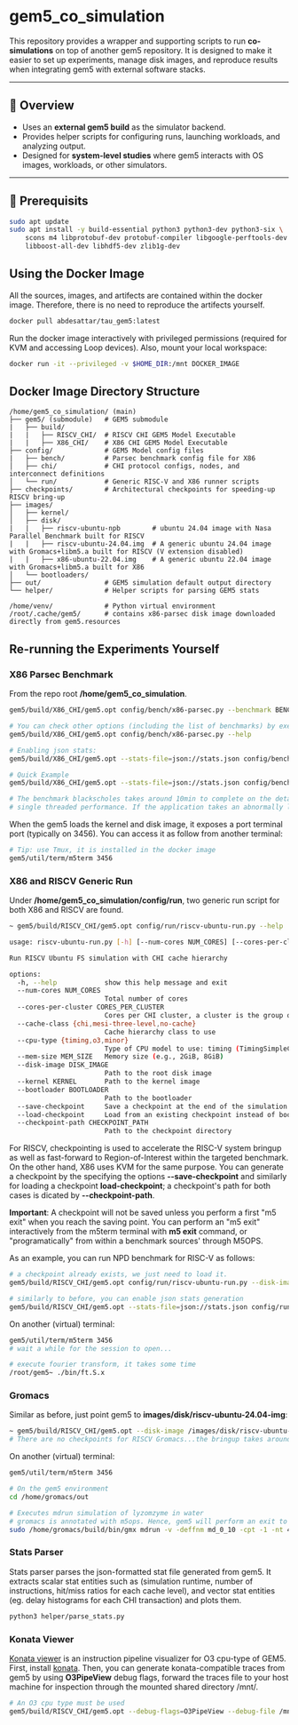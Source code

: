 # gem5_co_simulation

This repository provides a wrapper and supporting scripts to run **co-simulations** on top of another gem5 repository. It is designed to make it easier to set up experiments, manage disk images, and reproduce results when integrating gem5 with external software stacks.

---

## 📌 Overview

* Uses an **external gem5 build** as the simulator backend.
* Provides helper scripts for configuring runs, launching workloads, and analyzing output.
* Designed for **system-level studies** where gem5 interacts with OS images, workloads, or other simulators.

---

## 🔧 Prerequisits
```bash
sudo apt update
sudo apt install -y build-essential python3 python3-dev python3-six \
    scons m4 libprotobuf-dev protobuf-compiler libgoogle-perftools-dev \
    libboost-all-dev libhdf5-dev zlib1g-dev
```

## Using the Docker Image
All the sources, images, and artifects are contained within the docker image. Therefore, there is no need to reproduce the artifects yourself. 
```bash
docker pull abdesattar/tau_gem5:latest
```

Run the docker image interactively with privileged permissions (required for KVM and accessing Loop devices). Also, mount your local workspace: 
```bash
docker run -it --privileged -v $HOME_DIR:/mnt DOCKER_IMAGE
```

## Docker Image Directory Structure
```
/home/gem5_co_simulation/ (main)
├── gem5/ (submodule)   # GEM5 submodule
|   ├── build/
|   |   ├── RISCV_CHI/  # RISCV CHI GEM5 Model Executable
|   |   ├── X86_CHI/    # X86 CHI GEM5 Model Executable
├── config/             # GEM5 Model config files
|   ├── bench/          # Parsec benchmark config file for X86  
│   ├── chi/            # CHI protocol configs, nodes, and interconnect definitions
│   └── run/            # Generic RISC-V and X86 runner scripts
├── checkpoints/        # Architectural checkpoints for speeding-up RISCV bring-up 
├── images/           
│   ├── kernel/       
│   ├── disk/
|   |   ├── riscv-ubuntu-npb        # ubuntu 24.04 image with Nasa Parallel Benchmark built for RISCV
|   |   ├── riscv-ubuntu-24.04.img  # A generic ubuntu 24.04 image with Gromacs+libm5.a built for RISCV (V extension disabled)
|   |   ├── x86-ubuntu-22.04.img    # A generic ubuntu 22.04 image with Gromacs+libm5.a built for X86 
│   └── bootloaders/
├── out/                # GEM5 simulation default output directory
└── helper/             # Helper scripts for parsing GEM5 stats

/home/venv/             # Python virtual environment
/root/.cache/gem5/      # contains x86-parsec disk image downloaded directly from gem5.resources
```

## Re-running the Experiments Yourself 
### X86 Parsec Benchmark 
From the repo root **/home/gem5_co_simulation**.

```bash
gem5/build/X86_CHI/gem5.opt config/bench/x86-parsec.py --benchmark BENCHMARK --size {simsmall, simmedium, simlarge}

# You can check other options (including the list of benchmarks) by executing:
gem5/build/X86_CHI/gem5.opt config/bench/x86-parsec.py --help

# Enabling json stats:
gem5/build/X86_CHI/gem5.opt --stats-file=json://stats.json config/bench/x86-parsec.py --benchmark BENCHMARK --size {simsmall, simmedium, simlarge}

# Quick Example
gem5/build/X86_CHI/gem5.opt --stats-file=json://stats.json config/bench/x86-parsec.py --benchmark blackscholes --size simsmall

# The benchmark blackscholes takes around 10min to complete on the detailed CHI Hierarchy with SimpleTiming (default). The exact runtime depends on your machine's
# single threaded performance. If the application takes an abnormally long time to complete, restart it.  
```

When the gem5 loads the kernel and disk image, it exposes a port terminal port (typically on 3456). You can access it as follow from another terminal:
```bash
# Tip: use Tmux, it is installed in the docker image
gem5/util/term/m5term 3456
```

### X86 and RISCV Generic Run
Under **/home/gem5_co_simulation/config/run**, two generic run script for both X86 and RISCV are found.  
```bash
~ gem5/build/RISCV_CHI/gem5.opt config/run/riscv-ubuntu-run.py --help

usage: riscv-ubuntu-run.py [-h] [--num-cores NUM_CORES] [--cores-per-cluster CORES_PER_CLUSTER] [--cache-class {chi,mesi-three-level,no-cache}] [--cpu-type {timing,o3,minor}] [--mem-size MEM_SIZE] [--disk-image DISK_IMAGE] [--kernel KERNEL] [--bootloader BOOTLOADER] [--save-checkpoint] [--load-checkpoint] [--checkpoint-path CHECKPOINT_PATH]

Run RISCV Ubuntu FS simulation with CHI cache hierarchy

options:
  -h, --help            show this help message and exit
  --num-cores NUM_CORES
                        Total number of cores
  --cores-per-cluster CORES_PER_CLUSTER
                        Cores per CHI cluster, a cluster is the group of cores sharing an L2
  --cache-class {chi,mesi-three-level,no-cache}
                        Cache hierarchy class to use
  --cpu-type {timing,o3,minor}
                        Type of CPU model to use: timing (TimingSimpleCPU), o3 (O3CPU), or minor (MinorCPU)
  --mem-size MEM_SIZE   Memory size (e.g., 2GiB, 8GiB)
  --disk-image DISK_IMAGE
                        Path to the root disk image
  --kernel KERNEL       Path to the kernel image
  --bootloader BOOTLOADER
                        Path to the bootloader
  --save-checkpoint     Save a checkpoint at the end of the simulation
  --load-checkpoint     Load from an existing checkpoint instead of booting fresh
  --checkpoint-path CHECKPOINT_PATH
                        Path to the checkpoint directory
```

For RISCV, checkpointing is used to accelerate the RISC-V system bringup as well as fast-forward to Region-of-Interest within the targeted benchmark. On the other hand, X86 uses KVM for the same purpose. You can generate a checkpoint by the specifying the options **--save-checkpoint** and similarly for loading a checkpoint **load-checkpoint**; a checkpoint's path for both cases is dicated by **--checkpoint-path**.

**Important**: A checkpoint will not be saved unless you perform a first "m5 exit" when you reach the saving point. You can perform an "m5 exit" interactively from the m5term terminal with **m5 exit** command, or "programatically" from within a benchmark sources' through M5OPS.   

As an example, you can run NPD benchmark for RISC-V as follows: 
```bash
# a checkpoint already exists, we just need to load it.
gem5/build/RISCV_CHI/gem5.opt config/run/riscv-ubuntu-run.py --disk-image /images/disk/riscv-ubuntu-24.04-npb --checkpoint-path checkpoints/riscv_ubuntu_checkpoint --load-checkpoint

# similarly to before, you can enable json stats generation
gem5/build/RISCV_CHI/gem5.opt --stats-file=json://stats.json config/run/riscv-ubuntu-run.py --disk-image /images/disk/riscv-ubuntu-24.04-npb --checkpoint-path checkpoints/riscv_ubuntu_checkpoint --load-checkpoint
```

On another (virtual) terminal:  
```bash
gem5/util/term/m5term 3456
# wait a while for the session to open...

# execute fourier transform, it takes some time
/root/gem5~ ./bin/ft.S.x
```

### Gromacs
Similar as before, just point gem5 to **images/disk/riscv-ubuntu-24.04-img**:
```bash
~ gem5/build/RISCV_CHI/gem5.opt --disk-image /images/disk/riscv-ubuntu-24.04-img --checkpoint-path checkpoints/riscv_gromacs_checkpoint --save-checkpoint
# There are no checkpoints for RISCV Gromacs...the bringup takes around 7min
```
On another (virtual) terminal:  
```bash
gem5/util/term/m5term 3456

# On the gem5 environment 
cd /home/gromacs/out

# Executes mdrun simulation of lyzomzyme in water
# gromacs is annotated with m5ops. Hence, gem5 will perform an exit to switch to the detailed model right before the real simulation   
sudo /home/gromacs/build/bin/gmx mdrun -v -deffnm md_0_10 -cpt -1 -nt 4
```

### Stats Parser
Stats parser parses the json-formatted stat file generated from gem5. It extracts scalar stat entities such as (simulation runtime, number of instructions, hit/miss ratios for each cache level), and vector stat entities (eg. delay histograms for each CHI transaction) and plots them. 
```bash
python3 helper/parse_stats.py
```

### Konata Viewer
[Konata viewer](https://github.com/shioyadan/Konata) is an instruction pipeline visualizer for O3 cpu-type of GEM5. First, install [konata](https://github.com/shioyadan/Konata/releases/tag/v0.39). Then, you can generate konata-compatible traces from gem5 by using **O3PipeView** debug flags, forward the traces file to your host machine for inspection through the mounted shared directory /mnt/.
```bash
# An O3 cpu type must be used 
gem5/build/RISCV_CHI/gem5.opt --debug-flags=O3PipeView --debug-file /mnt/npd_trace.v config/run/riscv-ubuntu-run.py cpu-type o3 ...
```
